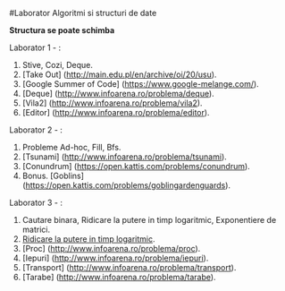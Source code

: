 #Laborator Algoritmi si structuri de date


**Structura se poate schimba**

Laborator 1 - :

1. Stive, Cozi, Deque.
2. [Take Out] (http://main.edu.pl/en/archive/oi/20/usu).
3. [Google Summer of Code] (https://www.google-melange.com/).
4. [Deque] (http://www.infoarena.ro/problema/deque).
5. [Vila2] (http://www.infoarena.ro/problema/vila2).
6. [Editor] (http://www.infoarena.ro/problema/editor).



Laborator 2 - :

1. Probleme Ad-hoc, Fill, Bfs.
2. [Tsunami] (http://www.infoarena.ro/problema/tsunami).
3. [Conundrum] (https://open.kattis.com/problems/conundrum).
4. Bonus. [Goblins] (https://open.kattis.com/problems/goblingardenguards).


Laborator 3 - :

1. Cautare binara, Ridicare la putere in timp logaritmic, Exponentiere
   de matrici.
2. [Ridicare la putere in timp
   logaritmic](http://www.infoarena.ro/problema/lgput).
3. [Proc] (http://www.infoarena.ro/problema/proc).
4. [Iepuri] (http://www.infoarena.ro/problema/iepuri).
5. [Transport] (http://www.infoarena.ro/problema/transport).
6. [Tarabe] (http://www.infoarena.ro/problema/tarabe).

